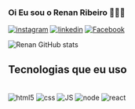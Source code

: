 ### Oi Eu sou o Renan Ribeiro 🧙🏼‍♂️

[![instagram](https://img.shields.io/badge/Instagram-E4405F?style=for-the-badge&logo=instagram&logoColor=white
)](https://www.instagram.com/rribeirodos.santos/)
[![linkedin](https://img.shields.io/badge/LinkedIn-0077B5?style=for-the-badge&logo=linkedin&logoColor=white
)](https://www.linkedin.com/in/renan-ribeiro-dos-santos-705025251/)
[![Facebook](https://img.shields.io/badge/Facebook-1877F2?style=for-the-badge&logo=facebook&logoColor=white
)](https://www.facebook.com/renan.ribeiro.5680/?locale=pt_BR)


![Renan GitHub stats](https://github-readme-stats.vercel.app/api?username=NERibeiro&show_icons=true&theme=radical)

## Tecnologias que eu uso 

<div style="display: inline-block"><br/>
<img align="center" alt="html5" src="https://img.shields.io/badge/HTML5-E34F26?style=for-the-badge&logo=html5&logoColor=white"/>
<img align="center" alt="css" src="https://img.shields.io/badge/CSS3-1572B6?style=for-the-badge&logo=css3&logoColor=white"/>
<img align="center" alt="JS" src="https://img.shields.io/badge/JavaScript-323330?style=for-the-badge&logo=javascript&logoColor=F7DF1E"/>
<img align="center" alt="node" src="https://img.shields.io/badge/Node.js-43853D?style=for-the-badge&logo=node.js&logoColor=white"/>
<img align="center" alt="react" src="https://img.shields.io/badge/React-20232A?style=for-the-badge&logo=react&logoColor=61DAFB"/>
<div>
